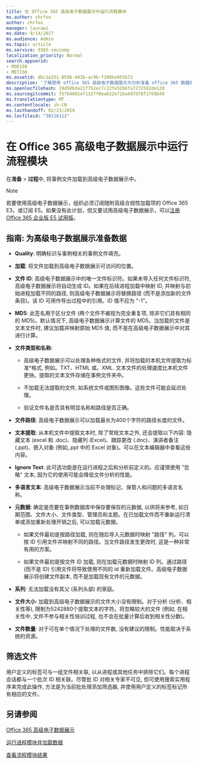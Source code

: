 ```yaml
---
title: 在 Office 365 高级电子数据展示中运行流程模块
ms.author: chrfox
author: chrfox
manager: laurawi
ms.date: 9/14/2017
ms.audience: Admin
ms.topic: article
ms.service: O365-seccomp
localization_priority: Normal
search.appverid:
- MOE150
- MET150
ms.assetid: dbc1e251-0596-443b-ac9b-f398ba955b73
description: '了解使用 office 365 高级电子数据展示为分析准备 office 365 数据的大小写文件的指南。  '
ms.openlocfilehash: 19d50bda21f752ec7c22fe52b6fa7272592de128
ms.sourcegitcommit: f57b4001ef1327f0ea622e716a4d7d78f1769b49
ms.translationtype: MT
ms.contentlocale: zh-CN
ms.lasthandoff: 02/23/2019
ms.locfileid: "30216112"
---
```

# <a name="run-the-process-module-in-office-365-advanced-ediscovery"></a>在 Office 365 高级电子数据展示中运行流程模块

在**准备** \> **过程**中, 将事例文件加载到高级电子数据展示中。 
  
> [!NOTE]
> 若要使用高级电子数据展示，组织必须订阅随附高级合规性加载项的 Office 365 E3，或订阅 E5。如果没有此计划，但又要试用高级电子数据展示，可以[注册 Office 365 企业版 E5 试用版](https://go.microsoft.com/fwlink/p/?LinkID=698279)。 
  
## <a name="guidelines-preparing-data-for-advanced-ediscovery"></a>指南: 为高级电子数据展示准备数据

- **Quality**: 明确标识与事例相关的事例文件填充。
    
- **加载**: 将文件加载到高级电子数据展示可访问的位置。
    
- **文件 ID**: 高级电子数据展示中的唯一文件标识符。如果未导入任何文件标识符, 高级电子数据展示将自动生成 ID。如果在后续进程加载中映射 ID, 并映射与初始进程加载不同的路径, 则高级电子数据展示将替换路径 (而不是添加新的文件条目)。该 ID 可用作导出过程中的引用。ID 值不应为 "-1"。
    
- **MD5**: 此签名用于区分文件 (两个文件不被视为完全重复项, 除非它们具有相同的 MD5)。默认情况下, 高级电子数据展示计算文件的 MD5。当加载的文件是文本文件时, 建议加载并映射原始 MD5 值, 而不是在高级电子数据展示中对其进行计算。
    
- **文件类型和名称**:
    
  - 高级电子数据展示可以处理各种格式的文件, 并将加载的本机文件提取为标准\*格式, 例如。TXT、HTML 或。XML. 文本文件的处理速度比本机文件更快。提取的文本文件存储在事例文件夹中。
    
  - 不加载无法提取的文件, 如系统文件或图形图像。这些文件可能会延迟处理。
    
  - 验证文件名是否具有明显名称和路径是否正确。
    
- **文件路径**: 高级电子数据展示可以加载最长为400个字符的路径长度的文件。
    
- **文本提取**: 从本机文件中提取文本时, 除了常规文本之外, 还会提取以下内容: 隐藏文本 (excel 和 .doc)、隐藏列 (Excel)、跟踪更改 (.doc)、演讲者备注 (.ppt)、嵌入对象 (例如,.ppt 中的 Excel 对象)。可以在文本编辑器中查看这些内容。
    
- **Ignore Text**: 此可选功能是在运行进程之后和分析前定义的。应谨慎使用 "忽略" 文本, 因为它的使用可能会降低文件分析的性能。
    
- **多语言文本**: 高级电子数据展示当前不处理标记、保管人和问题的多语言名称。
    
- **元数据**: 确定是否要在事例数据库中保存要保存的元数据, 以供将来参考, 如日期范围、文件大小、文件类型、管理员和主题。在已加载文件而不重新运行清单或添加重新处理开销之后, 可以加载元数据。 
    
  - 如果文件最初是按路径加载, 则在随后导入元数据时映射 "路径" 列。可以按 ID 引用文件并映射不同的路径。当文件路径发生更改时, 这是一种非常有用的方案。
    
  - 如果文件最初是按文件 ID 加载, 则在加载元数据时映射 ID 列。通过路径 (而不是 ID) 引用文件将导致使用不同的 id 重新加载文件。高级电子数据展示将创建文件副本, 而不是加载现有文件的元数据。
    
- **系列**: 无法加载没有其父 (系列头部) 的家庭。 
    
- **文件大小**: 加载到高级电子数据展示的文件大小没有限制。对于分析 (分析、相关性等), 限制为5242880个提取文本的字符。将忽略较大的文件 (例如, 在相关性中, 文件不参与相关性培训过程, 也不会在批量计算后收到相关性分数)。
    
- **文件数量**: 对于可在单个情况下处理的文件数, 没有建议的限制。性能取决于系统的资源。 
    
## <a name="filtering-files"></a>筛选文件

用户定义的标签可与一组文件相关联, 以从进程或其他任务中排除它们。每个进程会话都与一个批次 ID 相关联。尽管批 ID 对相关专家不可见, 但可使用搜索实用程序来完成此操作, 方法是为当前批处理添加筛选器, 并使用用户定义的标签标记所有相应的文件。 
  
## <a name="see-also"></a>另请参阅

[Office 365 高级电子数据展示](office-365-advanced-ediscovery.md)
  
[运行进程模块并加载数据](run-the-process-module-and-load-data-in-advanced-ediscovery.md)
  
[查看流程模块结果](view-process-module-results-in-advanced-ediscovery.md)

